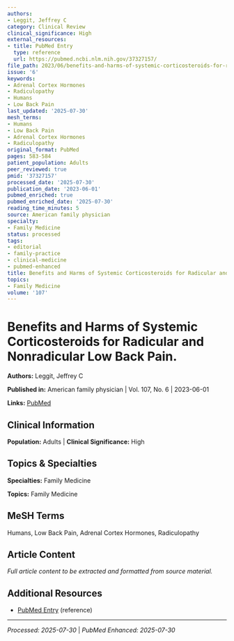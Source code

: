 ```yaml
---
authors:
- Leggit, Jeffrey C
category: Clinical Review
clinical_significance: High
external_resources:
- title: PubMed Entry
  type: reference
  url: https://pubmed.ncbi.nlm.nih.gov/37327157/
file_path: 2023/06/benefits-and-harms-of-systemic-corticosteroids-for-radicular.md
issue: '6'
keywords:
- Adrenal Cortex Hormones
- Radiculopathy
- Humans
- Low Back Pain
last_updated: '2025-07-30'
mesh_terms:
- Humans
- Low Back Pain
- Adrenal Cortex Hormones
- Radiculopathy
original_format: PubMed
pages: 583-584
patient_population: Adults
peer_reviewed: true
pmid: '37327157'
processed_date: '2025-07-30'
publication_date: '2023-06-01'
pubmed_enriched: true
pubmed_enriched_date: '2025-07-30'
reading_time_minutes: 5
source: American family physician
specialty:
- Family Medicine
status: processed
tags:
- editorial
- family-practice
- clinical-medicine
- pubmed-enhanced
title: Benefits and Harms of Systemic Corticosteroids for Radicular and Nonradicular Low Back Pain.
topics:
- Family Medicine
volume: '107'
---
```


# Benefits and Harms of Systemic Corticosteroids for Radicular and Nonradicular Low Back Pain.

**Authors:** Leggit, Jeffrey C

**Published in:** American family physician | Vol. 107, No. 6 | 2023-06-01

**Links:** [PubMed](https://pubmed.ncbi.nlm.nih.gov/37327157/)

## Clinical Information

**Population:** Adults | **Clinical Significance:** High

## Topics & Specialties

**Specialties:** Family Medicine

**Topics:** Family Medicine

## MeSH Terms

Humans, Low Back Pain, Adrenal Cortex Hormones, Radiculopathy

## Article Content

*Full article content to be extracted and formatted from source material.*

## Additional Resources

- [PubMed Entry](https://pubmed.ncbi.nlm.nih.gov/37327157/) (reference)

---

*Processed: 2025-07-30* | *PubMed Enhanced: 2025-07-30*
